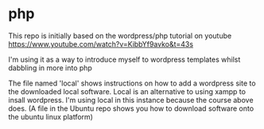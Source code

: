 # php
This repo is initially based on the wordpress/php tutorial on youtube https://www.youtube.com/watch?v=KibbYf9avko&t=43s

I'm using it as a way to introduce myself to wordpress templates whilst dabbling in more into php

The file named 'local' shows instructions on how to add a wordpress site to the downloaded local software. 
Local is an alternative to using xampp to insall wordpress. I'm using local in this instance because the course above does. (A file in the Ubuntu repo shows you how to download software onto the ubuntu linux platform)
